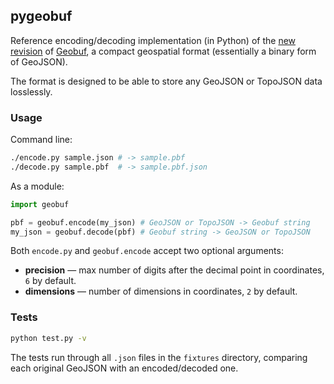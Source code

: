 ## pygeobuf

Reference encoding/decoding implementation (in Python) of the [new revision](https://github.com/mapbox/geobuf/issues/27) of [Geobuf](https://github.com/mapbox/geobuf/), a compact geospatial format (essentially a binary form of GeoJSON).

The format is designed to be able to store any GeoJSON or TopoJSON data losslessly.

### Usage

Command line:

```bash
./encode.py sample.json # -> sample.pbf
./decode.py sample.pbf  # -> sample.pbf.json
```

As a module:

```python
import geobuf

pbf = geobuf.encode(my_json) # GeoJSON or TopoJSON -> Geobuf string
my_json = geobuf.decode(pbf) # Geobuf string -> GeoJSON or TopoJSON
```

Both `encode.py` and `geobuf.encode` accept two optional arguments:

- **precision** &mdash; max number of digits after the decimal point in coordinates, `6` by default.
- **dimensions** &mdash; number of dimensions in coordinates, `2` by default.

### Tests

```bash
python test.py -v
```

The tests run through all `.json` files in the `fixtures` directory,
comparing each original GeoJSON with an encoded/decoded one.
